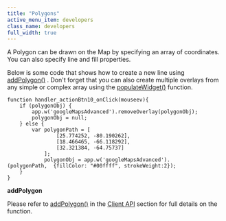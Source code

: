 ```yaml
---
title: "Polygons"
active_menu_item: developers
class_name: developers
full_width: true
---
```



A Polygon can be drawn on the Map by specifying an array of coordinates. You can also specify line and fill properties.

Below is some code that shows how to create a new line using [addPolygon()](../../../../scripting-apis/client-api/widget-object-functions/advanced-maps/addpolygon) . Don't forget that you can also create multiple overlays from any simple or complex array using the [populateWidget()](../using-populatewidget) function.

    function handler_actionBtn10_onClick(mouseev){
        if (polygonObj) {
            app.w('googleMapsAdvanced').removeOverlay(polygonObj);
            polygonObj = null;
        } else {
            var polygonPath = [
                    [25.774252, -80.190262],
                    [18.466465, -66.118292],
                    [32.321384, -64.75737]
                ];
                polygonObj = app.w('googleMapsAdvanced').
    (polygonPath,  {fillColor: "#00ffff", strokeWeight:2});
        }
    }
   

**addPolygon**

Please refer to [addPolygon()](../../../../scripting-apis/client-api/widget-object-functions/advanced-maps/addpolygon) in the [Client API](../../../../scripting-apis/client-api/) section for full details on the function.

